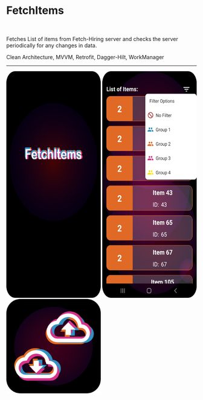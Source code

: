 # FetchItems
<br>
<p>Fetches List of items from Fetch-Hiring server and checks the server periodically for any changes in data.</p>
<p>Clean Architecture, MVVM, Retrofit, Dagger-Hilt, WorkManager</p>
<hr>
<div>
  <img src = "https://github.com/RysanekRivera/FetchItems/blob/master/splash_screen_img.png" width="250" height="600"/>
  <img src = "https://github.com/RysanekRivera/FetchItems/blob/master/fetch_items_filter_img.png" width="250" height="600"/>
  <img src="https://github.com/RysanekRivera/FetchItems/blob/master/fetch_items_ic_img.png" width="250" height="250"/>
</div>
